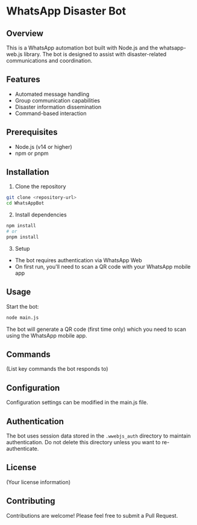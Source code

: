 # WhatsApp Disaster Bot

## Overview
This is a WhatsApp automation bot built with Node.js and the whatsapp-web.js library. The bot is designed to assist with disaster-related communications and coordination.

## Features
- Automated message handling
- Group communication capabilities
- Disaster information dissemination
- Command-based interaction

## Prerequisites
- Node.js (v14 or higher)
- npm or pnpm

## Installation

1. Clone the repository
```bash
git clone <repository-url>
cd WhatsAppBot
```

2. Install dependencies
```bash
npm install
# or
pnpm install
```

3. Setup
- The bot requires authentication via WhatsApp Web
- On first run, you'll need to scan a QR code with your WhatsApp mobile app

## Usage

Start the bot:
```bash
node main.js
```

The bot will generate a QR code (first time only) which you need to scan using the WhatsApp mobile app.

## Commands
(List key commands the bot responds to)

## Configuration
Configuration settings can be modified in the main.js file.

## Authentication
The bot uses session data stored in the `.wwebjs_auth` directory to maintain authentication. Do not delete this directory unless you want to re-authenticate.

## License
(Your license information)

## Contributing
Contributions are welcome! Please feel free to submit a Pull Request.